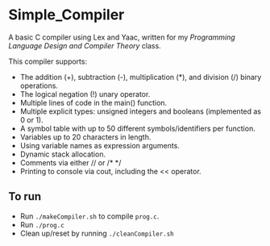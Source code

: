# Simple_Compiler
 
A basic C compiler using Lex and Yaac, written for my *Programming Language Design and Compiler Theory* class.

This compiler supports:
- The addition (+), subtraction (-), multiplication (*), and division (/) binary operations.
- The logical negation (!) unary operator.
- Multiple lines of code in the main() function.
- Multiple explicit types: unsigned integers and booleans (implemented as 0 or 1).
- A symbol table with up to 50 different symbols/identifiers per function.
- Variables up to 20 characters in length.
- Using variable names as expression arguments.
- Dynamic stack allocation.
- Comments via either // or /* */
- Printing to console via cout, including the << operator.

To run
--
- Run ```./makeCompiler.sh``` to compile ```prog.c```.
- Run ```./prog.c```
- Clean up/reset by running ```./cleanCompiler.sh```
